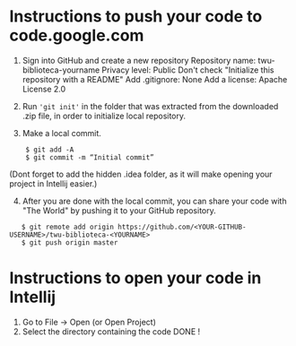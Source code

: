 Instructions to push your code to code.google.com
=================================================
1. Sign into GitHub and create a new repository
        Repository name: twu-biblioteca-yourname
        Privacy level: Public
        Don't check "Initialize this repository with a README"
        Add .gitignore: None
        Add a license: Apache License 2.0

2. Run ```'git init'``` in the folder that was extracted from the downloaded .zip file, in order to
 initialize local repository.

3. Make a local commit.
```
    $ git add -A
    $ git commit -m “Initial commit”
```

(Dont forget to add the hidden .idea folder, as it will make opening your project in Intellij easier.)

4. After you are done with the local commit, you can share your code with "The World" by pushing it to your
 GitHub repository.
 ```
    $ git remote add origin https://github.com/<YOUR-GITHUB-USERNAME>/twu-biblioteca-<YOURNAME>
    $ git push origin master
 ```

Instructions to open your code in Intellij
==========================================
1. Go to File -> Open (or Open Project)
2. Select the directory containing the code
DONE !

